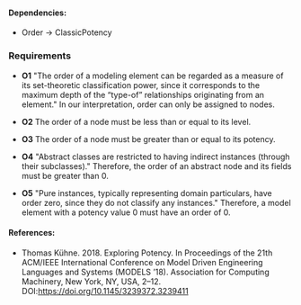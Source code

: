 #### Dependencies:
- Order &#8594; ClassicPotency

### Requirements
- **O1** "The order of a modeling element can be regarded as a measure of its set-theoretic classification power, since it corresponds to the maximum depth of the “type-of” relationships originating from an element." In our interpretation, order can only be assigned to nodes.

- **O2** The order of a node must be less than or equal to its level.

- **O3** The order of a node must be greater than or equal to its potency.

- **O4** "Abstract classes are restricted to having indirect instances (through their subclasses)." Therefore, the order of an abstract node and its fields must be greater than 0.

- **O5** "Pure instances, typically representing domain particulars, have order zero, since they do not classify any instances." Therefore, a model element with a potency value 0 must have an order of 0.

#### References:
- Thomas Kühne. 2018. Exploring Potency. In Proceedings of the 21th ACM/IEEE International Conference on Model Driven Engineering Languages and Systems (MODELS ’18). Association for Computing Machinery, New York, NY, USA, 2–12. DOI:https://doi.org/10.1145/3239372.3239411

